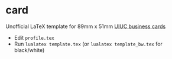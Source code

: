 card
====

Unofficial LaTeX template for 89mm x 51mm [UIUC business cards][1]

* Edit ``profile.tex``
* Run ``lualatex template.tex`` (or ``lualatex template_bw.tex`` for black/white)

[1]: http://identitystandards.illinois.edu/graphicstandardsmanual/stationery/businesscards.html
